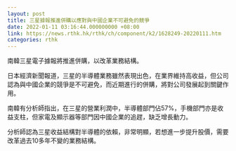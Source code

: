```yaml
---
layout: post
title: 三星據報推進併購以應對與中國企業不可避免的競爭
date: 2022-01-11 03:16:44.000000000 +08:00
link: https://news.rthk.hk/rthk/ch/component/k2/1628249-20220111.htm
categories: rthk
---
```


南韓三星電子據報將推進併購，以改革業務結構。

日本經濟新聞報道，三星的半導體業務雖然表現出色，在業界維持高收益，但公司認為與中國企業的競爭是不可避免，而近期進行的併購，將對公司發展起到關鍵作用。

南韓有分析師指出，在三星的營業利潤中，半導體部門佔57%，手機部門亦是收益支柱，但家電及顯示器等部門因中國企業的追趕，缺乏增長動力。

分析師認為三星收益結構對半導體的依賴，非常明顯，若想進一步提升股價，需要改革過去10多年不變的業務結構。
